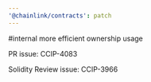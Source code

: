 ```yaml
---
'@chainlink/contracts': patch
---
```


#internal more efficient ownership usage


PR issue: CCIP-4083

Solidity Review issue: CCIP-3966